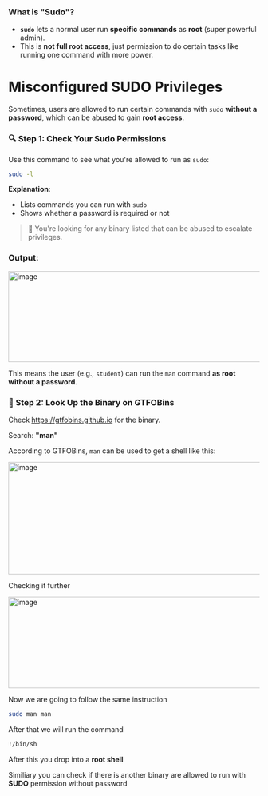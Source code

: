 
### What is "Sudo"?

- **`sudo`** lets a normal user run **specific commands** as **root** (super powerful admin). 
- This is **not full root access**, just permission to do certain tasks like running one command with more power.

# Misconfigured SUDO Privileges

Sometimes, users are allowed to run certain commands with `sudo` **without a password**, which can be abused to gain **root access**.

### 🔍 Step 1: Check Your Sudo Permissions

Use this command to see what you're allowed to run as `sudo`:

```bash
sudo -l
```

**Explanation**:

- Lists commands you can run with `sudo`
- Shows whether a password is required or not

> 🎯 You're looking for any binary listed that can be abused to escalate privileges.
> 

### Output:
<img width="897" height="182" alt="image" src="https://github.com/user-attachments/assets/f6040471-21cf-471b-9115-69ef159fafa6" />

 
This means the user (e.g., `student`) can run the `man` command **as root without a password**.

### 🧰 Step 2: Look Up the Binary on GTFOBins

Check https://gtfobins.github.io for the binary.

Search: **"man"**

According to GTFOBins, `man` can be used to get a shell like this:

 <img width="886" height="225" alt="image" src="https://github.com/user-attachments/assets/6d9949d7-dd79-4a22-99a1-9a7bcb73d9f1" />

Checking it further

<img width="871" height="183" alt="image" src="https://github.com/user-attachments/assets/ce33f650-e6d9-4bc6-a166-055df6264d25" />

Now we are going to follow the same instruction 

```bash
sudo man man
```

After that we will run the command 

```bash
!/bin/sh
```

After this you drop into a **root shell**

Similiary you can check if there is another binary are allowed to run with **SUDO** permission without password
